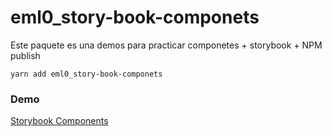 # eml0_story-book-componets

Este paquete es una demos para practicar componetes + storybook + NPM publish

```
yarn add eml0_story-book-componets
```

### Demo

[Storybook Components](https://emilianomacias0.github.io/sb-components/?path=/story/example-introduction--page)
